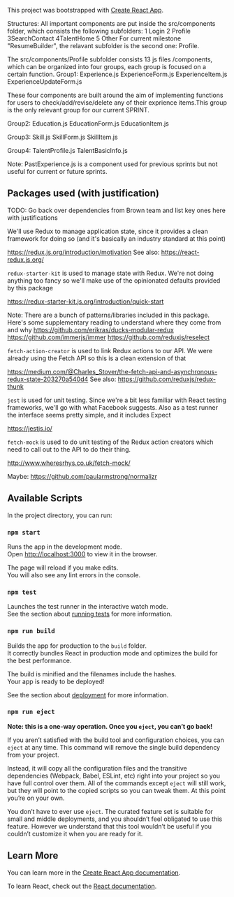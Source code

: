 This project was bootstrapped with [Create React App](https://github.com/facebook/create-react-app).

Structures:
All important components are put inside the src/components folder,
which consists the following subfolders:
1 Login 2 Profile 3SearchContact 4TalentHome 5 Other
For current milestone "ResumeBuilder", the relavant subfolder is the second one: Profile.

The src/components/Profile subfolder consists 13 js files /components, which can be organized into 
four groups, each group is focused on a certain function.
Group1: 
Experience.js
ExperienceForm.js
ExperienceItem.js
ExperienceUpdateForm.js

These four components are built around the aim of implementing functions for users to check/add/revise/delete
any of their exprience items.This group is the only relevant group for our current SPRINT.


Group2:
Education.js
EducationForm.js
EducationItem.js

Group3:
Skill.js
SkillForm.js
SkillItem.js

Group4:
TalentProfile.js
TalentBasicInfo.js

Note: PastExperience.js is a component used for previous sprints but not useful for current or future sprints.


## Packages used (with justification)

TODO: Go back over dependencies from Brown team and list key ones here with justifications

We'll use Redux to manage application state, since it provides a clean
framework for doing so (and it's basically an industry standard at this point)

https://redux.js.org/introduction/motivation
See also: https://react-redux.js.org/

`redux-starter-kit` is used to manage state with Redux. We're not doing anything
too fancy so we'll make use of the opinionated defaults provided by this package

https://redux-starter-kit.js.org/introduction/quick-start

Note: There are a bunch of patterns/libraries included in this package. Here's
some supplementary reading to understand where they come from and why
https://github.com/erikras/ducks-modular-redux
https://github.com/immerjs/immer
https://github.com/reduxjs/reselect


`fetch-action-creator` is used to link Redux actions to our API. We were already
using the Fetch API so this is a clean extension of that

https://medium.com/@Charles_Stover/the-fetch-api-and-asynchronous-redux-state-203270a540d4
See also: https://github.com/reduxjs/redux-thunk

`jest` is used for unit testing. Since we're a bit less familiar with React
testing frameworks, we'll go with what Facebook suggests. Also as a test runner
the interface seems pretty simple, and it includes Expect

https://jestjs.io/

`fetch-mock` is used to do unit testing of the Redux action creators which
need to call out to the API to do their thing. 

http://www.wheresrhys.co.uk/fetch-mock/


Maybe:
https://github.com/paularmstrong/normalizr

## Available Scripts

In the project directory, you can run:

### `npm start`

Runs the app in the development mode.<br>
Open [http://localhost:3000](http://localhost:3000) to view it in the browser.

The page will reload if you make edits.<br>
You will also see any lint errors in the console.

### `npm test`

Launches the test runner in the interactive watch mode.<br>
See the section about [running tests](https://facebook.github.io/create-react-app/docs/running-tests) for more information.

### `npm run build`

Builds the app for production to the `build` folder.<br>
It correctly bundles React in production mode and optimizes the build for the best performance.

The build is minified and the filenames include the hashes.<br>
Your app is ready to be deployed!

See the section about [deployment](https://facebook.github.io/create-react-app/docs/deployment) for more information.

### `npm run eject`

**Note: this is a one-way operation. Once you `eject`, you can’t go back!**

If you aren’t satisfied with the build tool and configuration choices, you can `eject` at any time. This command will remove the single build dependency from your project.

Instead, it will copy all the configuration files and the transitive dependencies (Webpack, Babel, ESLint, etc) right into your project so you have full control over them. All of the commands except `eject` will still work, but they will point to the copied scripts so you can tweak them. At this point you’re on your own.

You don’t have to ever use `eject`. The curated feature set is suitable for small and middle deployments, and you shouldn’t feel obligated to use this feature. However we understand that this tool wouldn’t be useful if you couldn’t customize it when you are ready for it.

## Learn More

You can learn more in the [Create React App documentation](https://facebook.github.io/create-react-app/docs/getting-started).

To learn React, check out the [React documentation](https://reactjs.org/).
